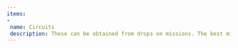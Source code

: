 ```yaml
---
items:
-
 name: Circuits
 description: These can be obtained from drops on missions. The best missions for these are Gabii (Ceres), Seimeni (Ceres) and Venera (Venus)
---
```


